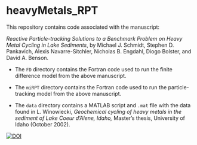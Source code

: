 # heavyMetals_RPT

This repository contains code associated with the manuscript:

*Reactive Particle-tracking Solutions to a Benchmark Problem on Heavy Metal Cycling in Lake Sediments*, by Michael J. Schmidt, Stephen D. Pankavich, Alexis Navarre-Sitchler, Nicholas B. Engdahl, Diogo Bolster, and David A. Benson.

- The `FD` directory contains the Fortran code used to run the
finite difference model from the above manuscript.

- The `miRPT` directory contains the Fortran code used to run the
particle-tracking model from the above manuscript.

- The `data` directory contains a MATLAB script and `.mat` file with the data found in L. Winowiecki, *Geochemical cycling of heavy metals in the sediment of Lake Coeur d’Alene, Idaho,* Master’s thesis, University of Idaho (October 2002).

[![DOI](https://zenodo.org/badge/DOI/10.5281/zenodo.3731275.svg)](https://doi.org/10.5281/zenodo.3731275)
